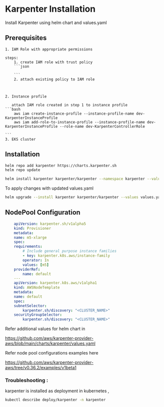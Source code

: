 # Karpenter Installation

Install Karpenter using helm chart and values.yaml


## Prerequisites 

    1. IAM Role with appropriate permissions

    steps:
        1. create IAM role with trust policy
        ```json

        ```
        2. attach existing policy to IAM role



    2. Instance profile 
       
       attach IAM role created in step 1 to instance profile
    ```bash
        aws iam create-instance-profile --instance-profile-name dev-KarpenterInstanceProfile
        aws iam add-role-to-instance-profile --instance-profile-name dev-KarpenterInstanceProfile --role-name dev-KarpenterControllerRole

    ```
    3. EKS cluster
    

## Installation

```bash
helm repo add karpenter https://charts.karpenter.sh
helm repo update

helm install karpenter karpenter/karpenter --namespace karpenter --values values.yaml

```

To apply changes with updated values.yaml

```bash
helm upgrade --install karpenter karpenter/karpenter --values values.yaml -n karpenter

```


## NodePool Configuration

```yaml
    apiVersion: karpenter.sh/v1alpha5
    kind: Provisioner
    metadata:
    name: m5-xlarge
    spec:
    requirements:
        # Include general purpose instance families
        - key: karpenter.k8s.aws/instance-family
        operator: In
        values: [m5]
    providerRef:
        name: default
    ---
    apiVersion: karpenter.k8s.aws/v1alpha1
    kind: AWSNodeTemplate
    metadata:
    name: default
    spec:
    subnetSelector:
        karpenter.sh/discovery: "<CLUSTER_NAME>"
    securityGroupSelector:
        karpenter.sh/discovery: "<CLUSTER_NAME>"
```


Refer additional values for helm chart in 

https://github.com/aws/karpenter-provider-aws/blob/main/charts/karpenter/values.yaml


Refer node pool configurations examples here 

https://github.com/aws/karpenter-provider-aws/tree/v0.36.2/examples/v1beta1

### Troubleshooting :

karpenter is installed as deployment in kubernetes , 

```bash
kubectl describe deploy/karpenter -n karpenter

```